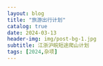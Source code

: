 ```yaml
---
layout: blog
title: "旅游出行计划"
catalog: true
date: 2024-03-13
header-img: img/post-bg-1.jpg
subtitle: 江浙沪皖短途爬山计划
tags: [2024,杂项]
---
```

